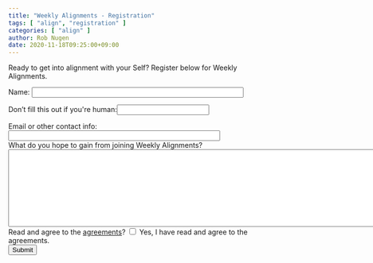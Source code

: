 ```yaml
---
title: "Weekly Alignments - Registration"
tags: [ "align", "registration" ]
categories: [ "align" ]
author: Rob Nugen
date: 2020-11-18T09:25:00+09:00
---
```


Ready to get into alignment with your Self?  Register below for Weekly Alignments.

<form class="pure-form pure-form-stacked" name="contact" method="POST"
netlify-honeypot="sage" data-netlify="true">

<div>
    <label class="pure-form" for="name">
        Name:
        <input class="pure-form" id="name" size="50" name="name" type="text" maxlength="255" value="" />
    </label>
</div>

<p class="hidden">
    <label>Don’t fill this out if you're human:<input class="pure-form" name="sage" /></label>
</p>

<div>
    <label class="pure-form" for="email">
        Email or other contact info:
        <input class="pure-form" id="email" size="50" name="email" type="text" maxlength="255" value="" />
    </label>
</div>

<div>
    <label class="pure-form" for="inquiry">
        What do you hope to gain from joining Weekly Alignments?
        <textarea id="inquiry" rows="10" cols="120" name="inquiry"></textarea>
    </label>
</div>

<div>
    Read and agree to the <a href="/weekly-alignments/agreements/">agreements</a>?
    <label for="agree_to_agreements">
        <input class="pure-form" id="agree_to_agreements" name="agree_to_agreements" type="checkbox" value="email" />
        Yes, I have read and agree to the agreements.
    </label>
</div>

<input class="pure-form" id="saveForm" class="button_text" type="submit" name="submit" value="Submit" />

</form>

